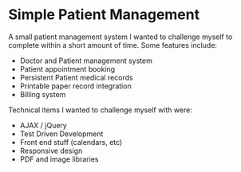 # Simple Patient Management

A small patient management system I wanted to challenge myself to complete within a short amount of time. Some features include:

* Doctor and Patient management system
* Patient appointment booking
* Persistent Patient medical records
* Printable paper record integration
* Billing system


Technical items I wanted to challenge myself with were: 

* AJAX / jQuery
* Test Driven Development
* Front end stuff (calendars, etc)
* Responsive design
* PDF and image libraries
